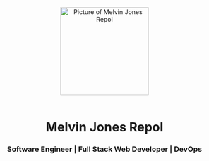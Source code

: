 <div align="center">
    <img align="center" src="/images/melvin-jones-repol.circle.png" alt="Picture of Melvin Jones Repol" width="200"><br><br>
    <h1>Melvin Jones Repol</h1>
    <h3>Software Engineer | Full Stack Web Developer | DevOps</h3>
</div>